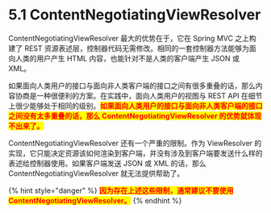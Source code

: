 # 5.1 ContentNegotiatingViewResolver

ContentNegotiatingViewResolver 最大的优势在于，它在 Spring MVC 之上构建了 REST 资源表述层，控制器代码无需修改。相同的一套控制器方法能够为面向人类的用户产生 HTML 内容，也能针对不是人类的客户端产生 JSON 或 XML。

如果面向人类用户的接口与面向非人类客户端的接口之间有很多重叠的话，那么内容协商是一种很便利的方案。在实践中，面向人类用户的视图与 REST API 在细节上很少能够处于相同的级别。<mark style="color:red;">**如果面向人类用户的接口与面向非人类客户端的接口之间没有太多重叠的话，那么 ContentNegotiatingViewResolver 的优势就体现不出来了。**</mark>

ContentNegotiatingViewResolver 还有一个严重的限制。作为 ViewResolver 的实现，它只能决定资源该如何渲染到客户端，并没有涉及到客户端要发送什么样的表述给控制器使用。如果客户端发送 JSON 或 XML 的话，那么 ContentNegotiatingViewResolver 就无法提供帮助了。

{% hint style="danger" %}
<mark style="color:red;">**因为存在上述这些限制，通常建议不要使用 ContentNegotiatingViewResolver。**</mark>
{% endhint %}
